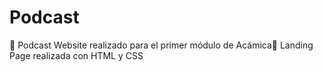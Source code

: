# Podcast
🎤 Podcast Website realizado para el primer módulo de Acámica🌈
Landing Page realizada con HTML y CSS
